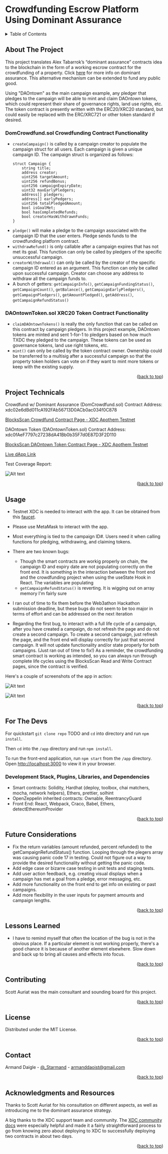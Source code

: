<a name="readme-top"></a>

# Crowdfunding Escrow Platform Using Dominant Assurance

<!-- TABLE OF CONTENTS -->
<details>
  <summary>Table of Contents</summary>
  <ol>
    <li><a href="#about-the-project">About The Project</a></li>
    <li><a href="#project-technicals">Project Technicals</a></li>
    <li><a href="#usage">Usage</a></li>
    <li><a href="#for-the-devs">For The Devs</a></li>
    <li><a href="#future-considerations">Future Considerations</a></li>
    <li><a href="#lessons-learned">Lessons Learned</a></li>
    <li><a href="#contributing">Contributing</a></li>
    <li><a href="#license">License</a></li>
    <li><a href="#contact">Contact</a></li>
    <li><a href="#acknowledgments">Acknowledgments</a></li>
  </ol>
</details>

<!-- ABOUT THE PROJECT -->

## About The Project

This project translates Alex Tabarrok’s “dominant assurance” contracts idea to the blockchain in the form of a working escrow contract for the crowdfunding of a property. Click [here](https://foresight.org/summary/dominant-assurance-contracts-alex-tabarrok-george-mason-university/) for more info on dominant assurance. This alternative mechanism can be extended to fund any public good.

Using "DAOntown" as the main campaign example, any pledger that pledges to the campaign will be able to mint and claim DAOntown tokens, which could represent their share of governance rights, land use rights, etc. The token contract is presently written with the ERC20/XRC20 standard, but could easily be replaced with the ERC/XRC721 or other token standard if desired.

### DomCrowdfund.sol Crowdfunding Contract Functionality

-   `createCampaign()` is called by a campaign creator to populate the campaign struct for all users. Each campaign is given a unique campaign ID. The campaign struct is organized as follows:
    ```sol
    struct Campaign {
        string title;
        address creator;
        uint256 targetAmount;
        uint256 refundBonus;
        uint256 campaignExpiryDate;
        uint32 maxEarlyPledgers;
        address[] pledgers;
        address[] earlyPedgers;
        uint256 totalPledgedAmount;
        bool isGoalMet;
        bool hasCompletedRefunds;
        bool creatorHasWithdrawnFunds;
    }
    ```
-   `pledge()` will make a pledge to the campaign associated with the campaign ID that the user enters. Pledge sends funds to the crowdfunding platform contract.
-   `withdrawRefund()` is only callable after a campaign expires that has not met its goal. This function can only be called by pledgers of the specific unsuccessful campaign.
-   `creatorWithdrawal()` can only be called by the creator of the specific campaign ID entered as an argument. This function can only be called upon successful campaign. Creator can choose any address to withdraw all the campaign funds to.
-   A bunch of getters: `getCampaignInfo()`, `getCampaignFundingStatus()`, `getCampaignCount()`, `getBalance()`, `getCampaignEarlyPledgers()`, `getCampaignPledgers()`, `getAmountPledged()`, `getAddress()`, `getCampaignRefundStatus()`

### DAOntownToken.sol XRC20 Token Contract Functionality

-   `claimDAOntownTokens()` is really the only function that can be called on this contract by campaign pledgers. In this project example, DAOntown tokens are minted and sent 1-for-1 to pledgers based on how much TXDC they pledged to the campaign. These tokens can be used as governance tokens, land use right tokens, etc.
-   `mint()` can only be called by the token contract owner. Ownership could be transferred to a multisig after a successful campaign so that the property token holders can vote on if they want to mint more tokens or keep with the existing supply.

<p align="right">(<a href="#readme-top">back to top</a>)</p>

<!-- PROJECT TECHNICALS -->

## Project Technicals

Crowdfund w/ Dominant Assurance (DomCrowdfund.sol) Contract Address: xdc02e6dBd011cA192FAb56713D0ACb0ac034f0C878

[BlocksScan Crowdfund Contract Page - XDC Apothem Testnet](https://explorer.apothem.network/address/xdc02e6dbd011ca192fab56713d0acb0ac034f0c878#readContract)

DAOntown Token (DAOntownToken.sol) Contract Address: xdc0fAeF7797c27238dA41Bb0b35F7d0E87D3F2D110

[BlocksScan DAOntown Token Contract Page - XDC Apothem Testnet](https://explorer.apothem.network/tokens/xdc0faef7797c27238da41bb0b35f7d0e87d3f2d110#token-transfer)

[Live dApp Link](https://black-night-1404.on.fleek.co/)

Test Coverage Report:

![Alt text](./images/TestCoverage-Hack1.png?raw=true "Test Coverage via Hardhat")

<p align="right">(<a href="#readme-top">back to top</a>)</p>

<!-- USAGE -->

## Usage

-   Testnet XDC is needed to interact with the app. It can be obtained from this [faucet](https://faucet.blocksscan.io/).

-   Please use MetaMask to interact with the app.

-   Most everything is tied to the campaign ID#. Users need it when calling functions for pledging, withdrawing, and claiming tokens.

-   There are two known bugs:
    -   Though the smart contracts are workig properly on chain, the campaign ID and expiry date are not populating correctly on the front end. It is something in the interaction between the front end and the crowdfunding project when using the useState Hook in React. The variables are populating
    -   `getCampaignRefundStatus()` is reverting. It is wigging out on array memory I'm fairly sure
-   I ran out of time to fix them before the Web3athon Hackathon submission deadline, but these bugs do not seem to be too major in terms of effort and can be addressed on the next iteration
-   Regarding the first bug, to interact with a full life cycle of a campaign, after you have created a campaign, do not refresh the page and do not create a second campaign. To create a second campaign, just refresh the page, and the front end will display correctly for just that second campaign. It will not update functionality and/or state properly for both campaigns. (Just ran out of time to fix!) As a reminder, the crowdfunding smart contract is working as intended, so you can always run through complete life cycles using the BlocksScan Read and Write Contract pages, since the contract is verified.

Here's a couple of screenshots of the app in action:

![Alt text](./images/FEcreate.png?raw=true "Test Coverage via Hardhat")

![Alt text](./images/FEpledge.png?raw=true "Test Coverage via Hardhat")

<p align="right">(<a href="#readme-top">back to top</a>)</p>

<!-- FOR THE DEVS -->

## For The Devs

For quickstart `git clone repo` TODO and `cd` into directory and run `npm install`.

Then `cd` into the `/app` directory and run `npm install`.

To run the front-end application, run `npm start` from the `/app` directory. Open [http://localhost:3000](http://localhost:3000) to view it in your browser.

### Development Stack, Plugins, Libraries, and Dependencies

-   Smart contracts: Solidity, Hardhat (deploy, toolbox, chai matchers, mocha, network helpers), Ethers, prettier, solhint
-   OpenZeppelin inherited contracts: Ownable, ReentrancyGuard
-   Front End: React, Webpack, Craco, Babel, Ethers, detectEthereumProvider

<p align="right">(<a href="#readme-top">back to top</a>)</p>

<!-- FUTURE CONSIDERATIONS -->

## Future Considerations

-   Fix the return variables (amount refunded, percent refunded) to the getCampaignRefundStatus() function. Looping through the plegers array was causing panic code 17 in testing. Could not figure out a way to provide the desired functionality without getting the panic code.
-   Add edge case or bizarre case testing in unit tests and staging tests.
-   Add user action feedback, e.g. creating visual displays when a campaign has met a goal from a pledge, error messaging, etc.
-   Add more functionality on the front end to get info on existing or past campaigns.
-   Add more flexibility in the user inputs for payment amounts and campaign lengths.

<p align="right">(<a href="#readme-top">back to top</a>)</p>

<!-- LESSONS LEARNED -->

## Lessons Learned

-   I have to remind myself that often the location of the bug is not in the obvious place. If a particular element is not working properly, there's a good chance it is because of another element elsewhere. Slow down and back up to bring all causes and effects into focus.

<p align="right">(<a href="#readme-top">back to top</a>)</p>

<!-- CONTRIBUTING -->

## Contributing

Scott Auriat was the main consultant and sounding board for this project.

<p align="right">(<a href="#readme-top">back to top</a>)</p>

<!-- LICENSE -->

## License

Distributed under the MIT License.

<p align="right">(<a href="#readme-top">back to top</a>)</p>

<!-- CONTACT -->

## Contact

Armand Daigle - [@\_Starmand](https://twitter.com/_Starmand) - armanddaoist@gmail.com

<p align="right">(<a href="#readme-top">back to top</a>)</p>

<!-- ACKNOWLEDGMENTS -->

## Acknowledgments and Resources

Thanks to Scott Auriat for his consultation on different aspects, as well as introducing me to the dominant assurance strategy.

A big thanks to the XDC support team and community. The [XDC community docs](https://docs.xdc.community/) were especially helpful and made it a fairly straightforward process to go from knowing zero about deploying to XDC to successfully deploying two contracts in about two days.

<p align="right">(<a href="#readme-top">back to top</a>)</p>
